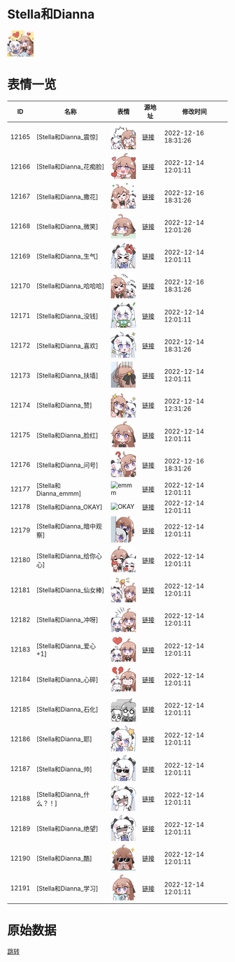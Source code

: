 # Stella和Dianna

<img src="./cover.png" height="60" alt="cover" />

# 表情一览

|ID|名称|表情|源地址|修改时间|
|----|----|----|----|----|
|12165|[Stella和Dianna_震惊]|<img src="./pic/012165_%5BStella和Dianna_震惊%5D.png" height="60" alt="震惊"/>|[链接](https://i0.hdslb.com/bfs/garb/item/d4abc52fa2badfcb5efafee579c48814d7b555b7.png)|2022-12-16 18:31:26|
|12166|[Stella和Dianna_花痴脸]|<img src="./pic/012166_%5BStella和Dianna_花痴脸%5D.png" height="60" alt="花痴脸"/>|[链接](https://i0.hdslb.com/bfs/garb/item/c901a691317fe17396b604ba321fea34cf8e1dbd.png)|2022-12-14 12:01:11|
|12167|[Stella和Dianna_撒花]|<img src="./pic/012167_%5BStella和Dianna_撒花%5D.png" height="60" alt="撒花"/>|[链接](https://i0.hdslb.com/bfs/garb/item/6f3b78795dcabbb4101eba28df53e351b52bf778.png)|2022-12-16 18:31:26|
|12168|[Stella和Dianna_微笑]|<img src="./pic/012168_%5BStella和Dianna_微笑%5D.png" height="60" alt="微笑"/>|[链接](https://i0.hdslb.com/bfs/garb/item/697bf234bc03669e089529222ea1caee1a7c2fa0.png)|2022-12-14 12:01:26|
|12169|[Stella和Dianna_生气]|<img src="./pic/012169_%5BStella和Dianna_生气%5D.png" height="60" alt="生气"/>|[链接](https://i0.hdslb.com/bfs/garb/item/a0c3ff7df259e9bb70af1b5d8d604e74819ed630.png)|2022-12-14 12:01:11|
|12170|[Stella和Dianna_哈哈哈]|<img src="./pic/012170_%5BStella和Dianna_哈哈哈%5D.png" height="60" alt="哈哈哈"/>|[链接](https://i0.hdslb.com/bfs/garb/item/710ee220cd28286733262cf822da137e6a9c06d4.png)|2022-12-16 18:31:26|
|12171|[Stella和Dianna_没钱]|<img src="./pic/012171_%5BStella和Dianna_没钱%5D.png" height="60" alt="没钱"/>|[链接](https://i0.hdslb.com/bfs/garb/item/6d4980914ef350210836dd337b38e3049884b228.png)|2022-12-14 12:01:11|
|12172|[Stella和Dianna_喜欢]|<img src="./pic/012172_%5BStella和Dianna_喜欢%5D.png" height="60" alt="喜欢"/>|[链接](https://i0.hdslb.com/bfs/garb/item/4f241ef6a93472ddd86c1dd684e24c441a899c48.png)|2022-12-14 18:31:26|
|12173|[Stella和Dianna_扶墙]|<img src="./pic/012173_%5BStella和Dianna_扶墙%5D.png" height="60" alt="扶墙"/>|[链接](https://i0.hdslb.com/bfs/garb/item/49fa9a84e9fdace3faeee287ad2b9b9ffa34443f.png)|2022-12-14 12:01:11|
|12174|[Stella和Dianna_赞]|<img src="./pic/012174_%5BStella和Dianna_赞%5D.png" height="60" alt="赞"/>|[链接](https://i0.hdslb.com/bfs/garb/item/73980d12d99e33176aab0a14dbe5b6562e80ed96.png)|2022-12-14 12:31:26|
|12175|[Stella和Dianna_脸红]|<img src="./pic/012175_%5BStella和Dianna_脸红%5D.png" height="60" alt="脸红"/>|[链接](https://i0.hdslb.com/bfs/garb/item/9213e34cf55e050cbec23c7f6e3eeaee82ea0f14.png)|2022-12-14 12:01:11|
|12176|[Stella和Dianna_问号]|<img src="./pic/012176_%5BStella和Dianna_问号%5D.png" height="60" alt="问号"/>|[链接](https://i0.hdslb.com/bfs/garb/item/a9fabd685e43b8725f8a4c0ee5488a97f4f74122.png)|2022-12-16 18:31:26|
|12177|[Stella和Dianna_emmm]|<img src="./pic/012177_%5BStella和Dianna_emmm%5D.png" height="60" alt="emmm"/>|[链接](https://i0.hdslb.com/bfs/garb/item/9ceb887d7c09a91f4e2e12f095d6c7821f178095.png)|2022-12-14 12:01:11|
|12178|[Stella和Dianna_OKAY]|<img src="./pic/012178_%5BStella和Dianna_OKAY%5D.png" height="60" alt="OKAY"/>|[链接](https://i0.hdslb.com/bfs/garb/item/0c9cea345727dbf2308b1540c1257dc212974f76.png)|2022-12-14 12:01:11|
|12179|[Stella和Dianna_暗中观察]|<img src="./pic/012179_%5BStella和Dianna_暗中观察%5D.png" height="60" alt="暗中观察"/>|[链接](https://i0.hdslb.com/bfs/garb/item/789331938054ba69a485b78c0b7f7c9ce1d8bd8a.png)|2022-12-14 12:01:11|
|12180|[Stella和Dianna_给你心心]|<img src="./pic/012180_%5BStella和Dianna_给你心心%5D.png" height="60" alt="给你心心"/>|[链接](https://i0.hdslb.com/bfs/garb/item/e58c345d2de3d2adab0433b05da4fd8b814c8a7d.png)|2022-12-14 12:01:11|
|12181|[Stella和Dianna_仙女棒]|<img src="./pic/012181_%5BStella和Dianna_仙女棒%5D.png" height="60" alt="仙女棒"/>|[链接](https://i0.hdslb.com/bfs/garb/item/7e743972480c3fa803e671b426ac661de8889ce3.png)|2022-12-14 12:01:11|
|12182|[Stella和Dianna_冲呀]|<img src="./pic/012182_%5BStella和Dianna_冲呀%5D.png" height="60" alt="冲呀"/>|[链接](https://i0.hdslb.com/bfs/garb/item/c325675f82872a93ded7a9194187d40520129674.png)|2022-12-14 12:01:11|
|12183|[Stella和Dianna_爱心+1]|<img src="./pic/012183_%5BStella和Dianna_爱心+1%5D.png" height="60" alt="爱心+1"/>|[链接](https://i0.hdslb.com/bfs/garb/item/723ed3181d10c1d9bff4b9af2a8ea01a2528b35d.png)|2022-12-14 12:01:11|
|12184|[Stella和Dianna_心碎]|<img src="./pic/012184_%5BStella和Dianna_心碎%5D.png" height="60" alt="心碎"/>|[链接](https://i0.hdslb.com/bfs/garb/item/8af8aad43df55adfa6607357c79f7ee37cb7cc7d.png)|2022-12-14 12:01:11|
|12185|[Stella和Dianna_石化]|<img src="./pic/012185_%5BStella和Dianna_石化%5D.png" height="60" alt="石化"/>|[链接](https://i0.hdslb.com/bfs/garb/item/bf5522c54e0c7a055815423d02a324b75346d653.png)|2022-12-14 12:01:11|
|12186|[Stella和Dianna_耶]|<img src="./pic/012186_%5BStella和Dianna_耶%5D.png" height="60" alt="耶"/>|[链接](https://i0.hdslb.com/bfs/garb/item/d4efce7ab18dd2885c25ceee602836ec88cf7b3f.png)|2022-12-14 12:01:11|
|12187|[Stella和Dianna_帅]|<img src="./pic/012187_%5BStella和Dianna_帅%5D.png" height="60" alt="帅"/>|[链接](https://i0.hdslb.com/bfs/garb/item/4d993ac200c29bcaac1c803762ce115f39414071.png)|2022-12-14 12:01:11|
|12188|[Stella和Dianna_什么？！]|<img src="./pic/012188_%5BStella和Dianna_什么？！%5D.png" height="60" alt="什么？！"/>|[链接](https://i0.hdslb.com/bfs/garb/item/470663df32d38430f02bd6f4abd760cecb057ed7.png)|2022-12-14 12:01:11|
|12189|[Stella和Dianna_绝望]|<img src="./pic/012189_%5BStella和Dianna_绝望%5D.png" height="60" alt="绝望"/>|[链接](https://i0.hdslb.com/bfs/garb/item/179f4aa349b71e90fc9f45c64820081510d1e968.png)|2022-12-14 12:01:11|
|12190|[Stella和Dianna_酷]|<img src="./pic/012190_%5BStella和Dianna_酷%5D.png" height="60" alt="酷"/>|[链接](https://i0.hdslb.com/bfs/garb/item/0b0f90b9980e44b50aa85343e439d257b6d8e1b5.png)|2022-12-14 12:01:11|
|12191|[Stella和Dianna_学习]|<img src="./pic/012191_%5BStella和Dianna_学习%5D.png" height="60" alt="学习"/>|[链接](https://i0.hdslb.com/bfs/garb/item/bbc247d359f569043ef00da84fadd1b9c161d3f6.png)|2022-12-14 12:01:11|

# 原始数据

[跳转](./raw.json)

